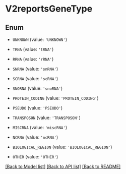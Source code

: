 # V2reportsGeneType


## Enum

* `UNKNOWN` (value: `'UNKNOWN'`)

* `TRNA` (value: `'tRNA'`)

* `RRNA` (value: `'rRNA'`)

* `SNRNA` (value: `'snRNA'`)

* `SCRNA` (value: `'scRNA'`)

* `SNORNA` (value: `'snoRNA'`)

* `PROTEIN_CODING` (value: `'PROTEIN_CODING'`)

* `PSEUDO` (value: `'PSEUDO'`)

* `TRANSPOSON` (value: `'TRANSPOSON'`)

* `MISCRNA` (value: `'miscRNA'`)

* `NCRNA` (value: `'ncRNA'`)

* `BIOLOGICAL_REGION` (value: `'BIOLOGICAL_REGION'`)

* `OTHER` (value: `'OTHER'`)

[[Back to Model list]](../README.md#documentation-for-models) [[Back to API list]](../README.md#documentation-for-api-endpoints) [[Back to README]](../README.md)


